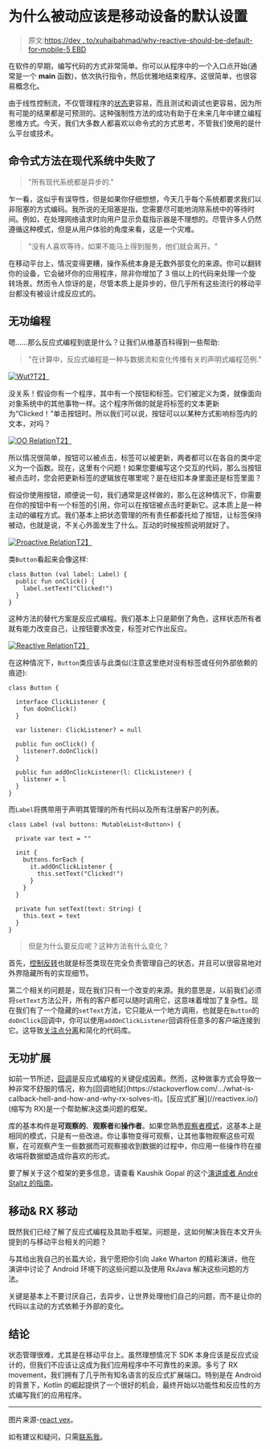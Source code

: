 # 为什么被动应该是移动设备的默认设置

> 原文:[https://dev . to/xuhaibahmad/why-reactive-should-be-default-for-mobile-5 EBD](https://dev.to/xuhaibahmad/why-reactive-should-be-default-for-mobile-5ebd)

在软件的早期，编写代码的方式非常简单。你可以从程序中的一个入口点开始(通常是一个 **main** 函数)，依次执行指令，然后优雅地结束程序。这很简单，也很容易概念化。

由于线性控制流，不仅管理程序的[状态](https://en.wikipedia.org/wiki/State_(computer_science))更容易，而且测试和调试也更容易，因为所有可能的结果都是可预测的。这种强制性方法的成功有助于在未来几年中建立编程思维方式。今天，我们大多数人都喜欢以命令式的方式思考，不管我们使用的是什么平台或技术。

## 命令式方法在现代系统中失败了

> "所有现代系统都是异步的."

乍一看，这似乎有误导性，但是如果你仔细想想，今天几乎每个系统都要求我们以非阻塞的方式编码。我所说的无阻塞是指，您需要尽可能地消除系统中的等待时间。例如，在处理网络请求时向用户显示负载指示器是不理想的。尽管许多人仍然遵循这种模式，但是从用户体验的角度来看，这是一个灾难。

> "没有人喜欢等待，如果不能马上得到服务，他们就会离开。"

在移动平台上，情况变得更糟，操作系统本身是无数外部变化的来源。你可以翻转你的设备，它会破坏你的应用程序，除非你增加了 3 倍以上的代码来处理一个旋转场景。然而令人惊讶的是，尽管本质上是异步的，但几乎所有这些流行的移动平台都没有被设计成反应式的。

## [](#reactive-programming)无功编程

嗯……那么反应式编程到底是什么？让我们从维基百科得到一些帮助:

> "在计算中，反应式编程是一种与数据流和变化传播有关的声明式编程范例."

[![Wut?](../Images/472b258ec369dc8717ee347c4dd916b6.png)T2】](https://res.cloudinary.com/practicaldev/image/fetch/s--LGJFVGeO--/c_limit%2Cf_auto%2Cfl_progressive%2Cq_66%2Cw_880/https://media.giphy.com/media/SqmkZ5IdwzTP2/giphy.gif%23center)

没关系！假设你有一个程序，其中有一个按钮和标签。它们被定义为类，就像面向对象系统中的其他事物一样。这个程序所做的就是将标签的文本更新为“Clicked！”单击按钮时。所以我们可以说，按钮可以以某种方式影响标签内的文本，对吗？

[![OO Relation](../Images/86d58412def16567b5672ee72b304944.png)T2】](https://res.cloudinary.com/practicaldev/image/fetch/s--AZ8LCFHh--/c_limit%2Cf_auto%2Cfl_progressive%2Cq_auto%2Cw_880/https://zuhaibahmad.com/assets/images/posts/relation.png%23center)

所以情况很简单，按钮可以被点击，标签可以被更新，两者都可以在各自的类中定义为一个函数。现在，这里有个问题！如果您要编写这个交互的代码，那么当按钮被点击时，您会把更新标签的逻辑放在哪里呢？是在纽扣本身里面还是标签里面？

假设你使用按钮，顺便说一句，我们通常是这样做的，那么在这种情况下，你需要在你的按钮中有一个标签的引用，你可以在按钮被点击时更新它。这本质上是一种主动的编程方式。我们基本上把状态管理的所有责任都委托给了按钮，让标签保持被动，也就是说，不关心外面发生了什么。互动的时候按照说明就好了。

[![Proactive Relation](../Images/4abaccfe32529f56038cfb06b1bde2e5.png)T2】](https://res.cloudinary.com/practicaldev/image/fetch/s--d5QY_iAp--/c_limit%2Cf_auto%2Cfl_progressive%2Cq_auto%2Cw_880/https://zuhaibahmad.com/assets/images/posts/proactive_relation.png%23center)

类`Button`看起来会像这样:

```
class Button (val label: Label) {
  public fun onClick() {
    label.setText("Clicked!")
  }
} 
```

这种方法的替代方案是反应式编程。我们基本上只是颠倒了角色，这样状态所有者就有能力改变自己，让按钮要求改变，标签对它作出反应。

[![Reactive Relation](../Images/52210a2c237396a9a78da7119f1b96fe.png)T2】](https://res.cloudinary.com/practicaldev/image/fetch/s--2kLVhCc1--/c_limit%2Cf_auto%2Cfl_progressive%2Cq_auto%2Cw_880/https://zuhaibahmad.com/assets/images/posts/reactive_relation.png%23center)

在这种情况下，`Button`类应该与此类似(注意这里绝对没有标签或任何外部依赖的痕迹):

```
class Button {

  interface ClickListener {
    fun doOnClick()
  }

  var listener: ClickListener? = null

  public fun onClick() {
    listener?.doOnClick()
  }

  public fun addOnClickListener(l: ClickListener) {
    listener = l
  }
} 
```

而`Label`将携带用于声明其管理的所有代码以及所有注册客户的列表。

```
class Label (val buttons: MutableList<Button>) {

  private var text = ""

  init {
    buttons.forEach {
      it.addOnClickListener { 
        this.setText("Clicked!") 
      }
    }
  }

  private fun setText(text: String) {
    this.text = text
  }
} 
```

> 但是为什么要反应呢？这种方法有什么变化？

首先，[控制反转](https://en.wikipedia.org/wiki/Inversion_of_control)也就是标签类现在完全负责管理自己的状态，并且可以很容易地对外界隐藏所有的实现细节。

第二个相关的问题是，现在我们只有一个改变的来源。我的意思是，以前我们必须将`setText`方法公开，所有的客户都可以随时调用它，这意味着增加了复杂性。现在我们有了一个隐藏的`setText`方法，它只能从一个地方调用，也就是在`Button`的`doOnClick`回调中，你可以使用`addOnClickListener`回调将任意多的客户端连接到它。这导致[关注点分离](https://en.wikipedia.org/wiki/Separation_of_concerns)和简化的代码库。

## [](#reactive-extensions)无功扩展

如前一节所述，[回调](https://en.wikipedia.org/wiki/Callback_(computer_programming))是反应式编程的关键促成因素。然而，这种做事方式会导致一种非常不舒服的情况，称为[回调地狱](https://stackoverflow.com/.../what-is-callback-hell-and-how-and-why-rx-solves-it)。[反应式扩展](//reactivex.io/)(缩写为 RX)是一个帮助解决这类问题的框架。

库的基本构件是**可观察的**、**观察者**和**操作者**。如果您熟悉[观察者模式](https://en.wikipedia.org/wiki/Observer_pattern)，这基本上是相同的模式，只是有一些改进。你让事物变得可观察，让其他事物观察这些可观察，在可观察产生一些数据而可观察接收到数据的过程中，你应用一些操作符在接收端将数据塑造成你喜欢的形式。

要了解关于这个框架的更多信息，请查看 Kaushik Gopal 的这个[演讲或者 André Staltz 的](https://www.youtube.com/watch?v=k3D0cWyNno4&t=1s)[指南](https://gist.github.com/staltz/868e7e9bc2a7b8c1f754)。

## [](#mobile-amp-rx-movement)移动& RX 移动

既然我们已经了解了反应式编程及其助手框架。问题是，这如何解决我在本文开头提到的与移动平台相关的问题？

与其给出我自己的长篇大论，我宁愿把你引向 Jake Wharton 的精彩演讲，他在演讲中讨论了 Android 环境下的这些问题以及使用 RxJava 解决这些问题的方法。

关键是基本上不要讨厌自己，去异步，让世界处理他们自己的问题，而不是让你的代码以主动的方式依赖于外部的变化。

## [](#conclusion)结论

状态管理很难，尤其是在移动平台上。虽然理想情况下 SDK 本身应该是反应式设计的，但我们不应该让这成为我们应用程序中不可靠性的来源。多亏了 RX movement，我们拥有了几乎所有知名语言的反应式扩展端口。特别是在 Android 的背景下，Kotlin 的崛起提供了一个很好的机会，最终开始以功能性和反应性的方式编写我们的应用程序。

* * *

图片来源-[react vex](http://reactivex.io/)。

如有建议和疑问，只需[联系我](http://linkedin.com/in/xuhaibahmad)。